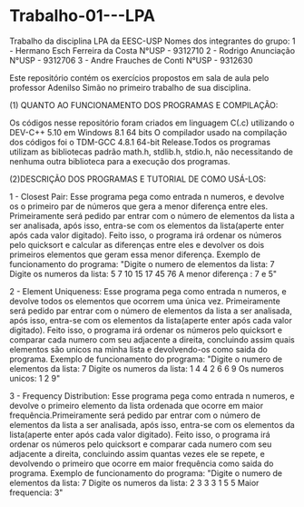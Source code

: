 # Trabalho-01---LPA

Trabalho da disciplina LPA da EESC-USP
Nomes dos integrantes do grupo:
1 - Hermano Esch Ferreira da Costa  N°USP - 9312710
2 - Rodrigo Anunciação              N°USP - 9312706
3 - Andre Frauches de Conti         N°USP - 9312630

Este repositório contém os exercícios propostos em sala de aula pelo professor Adenilso Simão no primeiro trabalho de sua disciplina.

(1) QUANTO AO FUNCIONAMENTO DOS PROGRAMAS E COMPILAÇÃO:

Os códigos nesse repositório foram criados em linguagem C(.c) utilizando o DEV-C++ 5.10 em Windows 8.1 64 bits O compilador usado na compilação dos códigos foi o TDM-GCC 4.8.1 64-bit Release.Todos os programas utilizam as bibliotecas padrão math.h, stdlib.h, stdio.h, não necessitando de nenhuma outra biblioteca para a execução dos programas.

(2)DESCRIÇÃO DOS PROGRAMAS E TUTORIAL DE COMO USÁ-LOS:

1 - Closest Pair: Esse programa pega como entrada n numeros, e devolve os o primeiro par de números que gera a menor diferença entre eles. Primeiramente será pedido par entrar com o número de elementos da lista a ser analisada, após isso, entra-se com os elementos da lista(aperte enter após cada valor digitado). Feito isso, o programa irá ordenar os números pelo quicksort e calcular as diferenças entre eles e devolver os dois primeiros elementos que geram essa menor diferença.
Exemplo de funcionamento do programa:
"Digite o numero de elementos da lista: 7
 Digite os numeros da lista: 5
 7
 10
 15
 17
 45
 76
 A menor diferença : 7 e 5"
 
 2 - Element Uniqueness: Esse programa pega como entrada n numeros, e devolve todos os elementos que ocorrem uma única vez.
 Primeiramente será pedido par entrar com o número de elementos da lista a ser analisada, após isso, entra-se com os elementos da lista(aperte enter após cada valor digitado). Feito isso, o programa irá ordenar os números pelo quicksort e comparar cada numero com seu adjacente a direita, concluindo assim quais elementos são unicos na minha lista e devolvendo-os como saida do programa.
 Exemplo de funcionamento do programa:
 "Digite o numero de elementos da lista: 7
  Digite os numeros da lista: 1
  4
  4
  2
  6
  6
  9
  Os numeros unicos: 1 2 9"
  
  3 - Frequency Distribution: Esse programa pega como entrada n numeros, e devolve o primeiro elemento da lista ordenada que ocorre em maior frequência.Primeiramente será pedido par entrar com o número de elementos da lista a ser analisada, após isso, entra-se com os elementos da lista(aperte enter após cada valor digitado). Feito isso, o programa irá ordenar os números pelo quicksort e comparar cada numero com seu adjacente a direita, concluindo assim quantas vezes ele se repete, e devolvendo o primeiro que ocorre em maior frequência como saida do programa.
  Exemplo de funcionamento do programa:
  "Digite o numero de elementos da lista: 7
   Digite os numeros da lista: 2
   3
   3
   3
   1
   5
   5
   Maior frequencia: 3"
 
 
 
